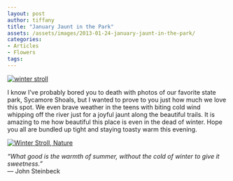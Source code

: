 ```yaml
---
layout: post
author: tiffany
title: "January Jaunt in the Park"
assets: /assets/images/2013-01-24-january-jaunt-in-the-park/
categories: 
- Articles
- Flowers
tags: 
---
```


[![winter stroll](jekyll_uploads/2013/01/winter-stroll-575x359.jpg)](http://www.sweetpeonies.com/2013/01/january-jaunt-in-the-park/winter-stroll/)

I know I’ve probably bored you to death with photos of our favorite state park, Sycamore Shoals, but I wanted to prove to you just how much we love this spot. We even brave weather in the teens with biting cold wind whipping off the river just for a joyful jaunt along the beautiful trails. It is amazing to me how beautiful this place is even in the dead of winter. Hope you all are bundled up tight and staying toasty warm this evening.

[![Winter Stroll, Nature](jekyll_uploads/2013/01/winter-stroll1-575x359.jpg)](http://www.sweetpeonies.com/2013/01/january-jaunt-in-the-park/winter-stroll1/)

_“What good is the warmth of summer, without the cold of winter to give it sweetness.”_  
― John Steinbeck